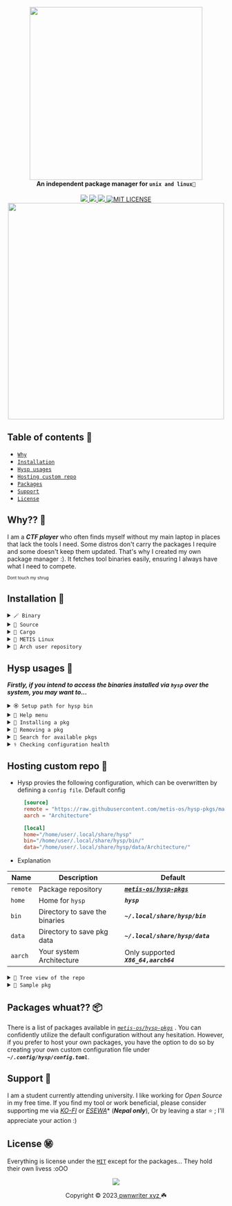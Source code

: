 <p align="center">
    <a href="https://youtu.be/IOOzoeC-ZRQ?si=118OtD9c8u1Tr7JF">
        <img src="https://raw.githubusercontent.com/pwnwriter/hysp/images/hysp-rounded.png" width="400"></a>
    <br>
    <b><strong>An independent package manager for <code>unix and linux🌷</code></strong></b>
    <br>
    <br>
    <a href="https://github.com/pwnwriter/hysp/releases">
        <img src="https://img.shields.io/github/v/release/pwnwriter/hysp?style=flat&labelColor=f38ba8&color=585b70&logo=GitHub&logoColor=white">
    </a>
    <a href="https://crates.io/crates/hysp/">
        <img src="https://img.shields.io/crates/v/hysp?style=flat&labelColor=b4befe&color=eba0ac&logo=Rust&logoColor=white">
    </a>
    <a href="https://github.com/pwnwriter/hysp/actions?query=workflow%3A%22Continuous+Deployment%22">
        <img src="https://img.shields.io/github/actions/workflow/status/pwnwriter/hysp/test-app.yml?style=flat&labelColor=eba0ac&color=74c7ec&label=Test-app&logo=GitHub%20Actions&logoColor=white">
    </a>
  <a href="https://github.com/pwnwriter/hysp/blob/main/LICENSE"><img src="https://img.shields.io/badge/License-MIT-white.svg" alt="MIT LICENSE"></a>
  <br>
  <img src="https://raw.githubusercontent.com/catppuccin/catppuccin/main/assets/palette/macchiato.png" width="500" />
</p>

## Table of contents 📔

* [`Why`](#why)
* [`Installation`](#installation)
* [`Hysp usages`](#usages)
* [`Hosting custom repo`](#repo)
* [`Packages`](#pkgs)
* [`Support`](#support)
* [`License`](#license)

<a name="why"></a>
 ## Why?? 🚩

I am a ***CTF player*** who often finds myself without my main laptop in places that lack the tools I need. Some distros don't carry the packages I require and some doesn't keep them updated. That's why I created my own package manager :). It fetches tool binaries easily, ensuring I always have what I need to compete.

<sup><sub>Dont touch my shrug</sub></sup>


<a name="installation"></a>
 ## Installation 📩
    
  <details> <summary><code>🪄 Binary </code></summary>
    &nbsp;

  - *Manual* : You can directly download the [**binary**](https://github.com/pwnwriter/hysp/releases) of your arch and run it.
  - *One liner* : Run this script, requires `jq`,`curl`, `tar` & `wget`
   ```bash
wget -qO- "$(curl -qfsSL "https://api.github.com/repos/pwnwriter/hysp/releases/latest" | jq -r '.assets[].browser_download_url' | grep -Ei "$(uname -m).*$(uname -s).*musl" | grep -v "\.sha")" | tar -xzf - --strip-components=1
./hysp -h
``` 

  </details>
  <details> <summary><code>🌼 Source </code></summary>
  &nbsp;
 
  ```bash
  git clone --depth=1 https://github.com/pwnwriter/hysp --branch=main
  cd hysp
  cargo build --release 
  ```
  Then go to `release` dir and `./hysp` or move the `binary` to your any `$PATH` for instant access from anywhere.
</details>

<details> <summary><code>🎠 Cargo </code></summary>

- Using [crates.io](https://crates.io/crates/hysp)
  ```bash
  cargo install hysp
  ```
- Using [binstall](https://github.com/cargo-bins/cargo-binstall)
  ```bash
  cargo binstall hysp
  ```

  > **Note** ⚠️
  > This requires a working setup of rust/cargo & binstall.
</details>

<details> <summary><code>🚩 METIS Linux </code></summary>
&nbsp;
  
  ```bash
  sudo/doas pacman -Sy hysp
  ```

</details>

<details> <summary><code>💢 Arch user repository </code></summary>
&nbsp;
  
  ```bash
  paru/yay -S hysp-git
  ```

</details>


<a name="usages"></a>
 ## Hysp usages 🎠
 
***Firstly, if you intend to access the binaries installed via `hysp` over the system, you may want to...***

<details> <summary><code>🏵️ Setup path for hysp bin  </code></summary>
 
-  Add the following line to your shellrc. [ `zshrc`, `bashrc` ***etc***. ]

    ```bash
    export PATH="$PATH:${$(find ~/.local/share/hysp/bin -type d -printf %p:)%%:}"
    ```
</details>
 
<details> <summary><code>🐤 Help menu</code></summary>
  &nbsp;
  
  
  ```bash
  hysp |install|uninstall|search| -h # check for help menu
  ```
![screenshot_2023-11-28_13-45-12](https://github.com/pwnwriter/hysp/assets/90331517/ef21f487-961e-4cf9-b87d-1690380dff6a)

</details>

<details> <summary><code>🔻 Installing a pkg </code></summary>
&nbsp;
  
  ```bash
  hysp install -p <pkg> # use --force to overwrite already installed binary 
  ```
  ![screenshot_2023-11-25_22-38-24](https://github.com/pwnwriter/hysp/assets/90331517/f55756b6-b115-4bdf-859f-330f1805c169)

</details>


<details> <summary><code>🧁 Removing a pkg </code></summary>
&nbsp;
  
  ```bash
  hysp remove -p <pkg> 
  ```

![screenshot_2023-11-27_18-56-49](https://github.com/pwnwriter/hysp/assets/90331517/e468c329-eb08-4b08-8c06-6a0e56756ee5)

</details>

<details> <summary><code>🔭 Search for available pkgs </code></summary>
&nbsp;
  
  ```bash
  hysp search -p <pkg> # use --silent to strip down the console i/o
  ```

![screenshot_2023-11-26_14-24-57](https://github.com/pwnwriter/hysp/assets/90331517/19a837c4-45cf-4043-86ac-b83cf780c487)

</details>

<details> <summary><code>⚕️ Checking configuration health </code></summary>
&nbsp;
  
  ```bash
 hysp health
  ```

![screenshot_2023-11-28_13-51-37](https://github.com/pwnwriter/hysp/assets/90331517/27d78886-2e3f-4396-8b73-a9a26facad41)

</details>

<a name="repo"></a>
 ## Hosting custom repo 💾

- Hysp provies the following configuration, which can be overwritten by defining a `config file`.
  Default config

  ```toml
    [source]
    remote = "https://raw.githubusercontent.com/metis-os/hysp-pkgs/main/data/"
    aarch = "Architecture"

    [local]
    home="/home/user/.local/share/hysp"
    bin="/home/user/.local/share/hysp/bin/" 
    data="/home/user/.local/share/hysp/data/Architecture/" 
  ```
- Explanation 

|  Name       | Description                        | Default                                            |
|-------------|------------------------------------|----------------------------------------------------|
|  `remote`   | Package repository                 | [***`metis-os/hysp-pkgs`***](https://github.com/metis-os/hysp-pkgs) |
|  `home`     | Home for `hysp`                    | ***`hysp`***                               |
|  `bin`      | Directory to save the binaries     | ***`~/.local/share/hysp/bin`***            |
|  `data`     | Directory to save pkg data         | ***`~/.local/share/hysp/data`***           |
|  `aarch`    | Your system Architecture           | Only supported ***`X86_64,aarch64`***      |

<details> <summary><code>🎄 Tree view of the repo </code></summary>
&nbsp;

  ```bash
.
├── available.toml # Storing available pkgs info (Optional)
├── data
│   └── x86_64 # Your cpu Architecture (aarch64 and x86_64) supported for now
│       └── foo.toml # where the package data are stored (needed)
```

</details>




<details> <summary><code>📂 Sample pkg </code></summary>
&nbsp;

  ```bash
[bin]
name = "$BIN" # Name of the pkg to be installed as

[package]
architecture = "x86_64" # Your aarchitecture 
name = "$BIN" # Your package name
description = "$DESCRIPTION" # Description
author = "$AUTHOR" # Author 
repo = "$REPO_URL" 
stars = "${STARS}"
version = "$PKG_VERSION"
updated = "$PKG_RELEASED"
size = "$SIZE"
sha = "$SHA" 
source = "$SOURCE_URL" # Source of the binary wherever it's hosted
language = "$LANGUAGE"
license = "$LICENSE"

[package.conditions]
conflicts  = ["$BIN"] # Conflictions 
requires = [] # Dependencies 

[package.metadata]
keywords = $TOPICS
categories = ["Utilities"]
  ```

</details>

<a name="pkgs"></a>
 ## Packages whuat?? 📦
There is a list of packages available in [*`metis-os/hysp-pkgs`*](https://github.com/metis-os/hysp-pkgs) . You can confidently utilize the default configuration without any hesitation. However, if you prefer to host your own packages, you have the option to do so by creating your own custom configuration file under ***`~/.config/hysp/config.toml`***. 


<a name="support"></a>
 ## Support 💌

 I am a student currently attending university. I like working for *Open Source* in my free time. If you find my tool or work beneficial, please consider supporting me via [*KO-FI*](https://ko-fi.com/pwnwriter) or [*ESEWA*](https://metislinux.org/docs/donate)* (***Nepal only***), Or by leaving a star ⭐ ; I'll appreciate your action :)

<a name="license"></a>
 ## License ㊙️

 Everything is license under the [`MIT`](https://raw.githubusercontent.com/pwnwriter/hysp/main/LICENSE) except for the packages... 
 They hold their own livess :oOO
 
<p align="center"><img src="https://raw.githubusercontent.com/catppuccin/catppuccin/main/assets/footers/gray0_ctp_on_line.svg?sanitize=true" /></p>
<p align="center">Copyright &copy; 2023<a href="https://pwnwriter.xyz" target="_blank"> pwnwriter xyz </a> ☘️</p> 




